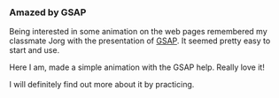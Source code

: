 ### Amazed by GSAP

Being interested in some animation on the web pages remembered my classmate Jorg with the presentation of [GSAP](https://greensock.com/). 
It seemed pretty easy to start and use. 

Here I am, made a simple animation with the GSAP help. Really love it! 

I will definitely find out more about it by practicing. 
